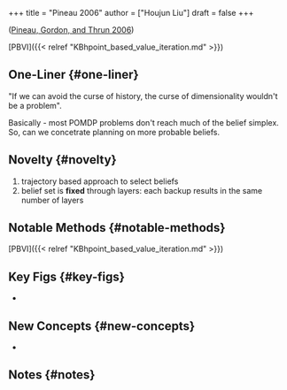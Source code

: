 +++
title = "Pineau 2006"
author = ["Houjun Liu"]
draft = false
+++

(<a href="#citeproc_bib_item_1">Pineau, Gordon, and Thrun 2006</a>)

[PBVI]({{< relref "KBhpoint_based_value_iteration.md" >}})


## One-Liner {#one-liner}

"If we can avoid the curse of history, the curse of dimensionality wouldn't be a problem".

Basically - most POMDP problems don't reach much of the belief simplex. So, can we concetrate planning on more probable beliefs.


## Novelty {#novelty}

1.  trajectory based approach to select beliefs
2.  belief set is **fixed** through layers: each backup results in the same number of layers


## Notable Methods {#notable-methods}

[PBVI]({{< relref "KBhpoint_based_value_iteration.md" >}})


## Key Figs {#key-figs}

-


## New Concepts {#new-concepts}

-


## Notes {#notes}
